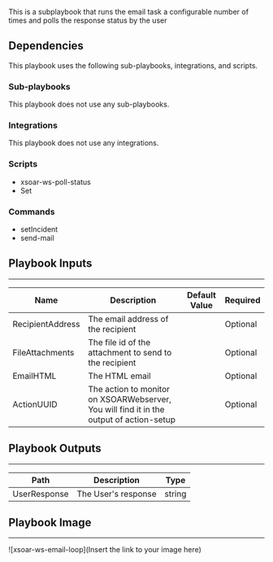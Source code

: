 This is a subplaybook that runs the email task a configurable number of times and polls the response status by the user

## Dependencies
This playbook uses the following sub-playbooks, integrations, and scripts.

### Sub-playbooks
This playbook does not use any sub-playbooks.

### Integrations
This playbook does not use any integrations.

### Scripts
* xsoar-ws-poll-status
* Set

### Commands
* setIncident
* send-mail

## Playbook Inputs
---

| **Name** | **Description** | **Default Value** | **Required** |
| --- | --- | --- | --- |
| RecipientAddress | The email address of the recipient |  | Optional |
| FileAttachments | The file id of the attachment to send to the recipient |  | Optional |
| EmailHTML | The HTML email |  | Optional |
| ActionUUID | The action to monitor on XSOARWebserver, You will find it in the output of action-setup |  | Optional |

## Playbook Outputs
---

| **Path** | **Description** | **Type** |
| --- | --- | --- |
| UserResponse | The User's response | string |

## Playbook Image
---
![xsoar-ws-email-loop](Insert the link to your image here)